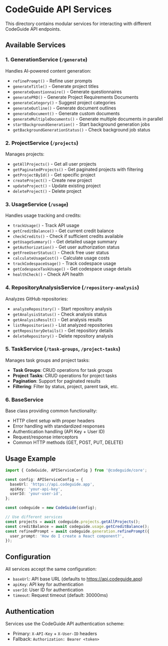 # CodeGuide API Services

This directory contains modular services for interacting with different CodeGuide API endpoints.

## Available Services

### 1. GenerationService (`/generate`)

Handles AI-powered content generation:

- `refinePrompt()` - Refine user prompts
- `generateTitle()` - Generate project titles
- `generateQuestionnaire()` - Generate questionnaires
- `generatePRD()` - Generate Project Requirements Documents
- `generateCategory()` - Suggest project categories
- `generateOutline()` - Generate document outlines
- `generateDocument()` - Generate custom documents
- `generateMultipleDocuments()` - Generate multiple documents in parallel
- `startBackgroundGeneration()` - Start background generation jobs
- `getBackgroundGenerationStatus()` - Check background job status

### 2. ProjectService (`/projects`)

Manages projects:

- `getAllProjects()` - Get all user projects
- `getPaginatedProjects()` - Get paginated projects with filtering
- `getProjectById()` - Get specific project
- `createProject()` - Create new project
- `updateProject()` - Update existing project
- `deleteProject()` - Delete project

### 3. UsageService (`/usage`)

Handles usage tracking and credits:

- `trackUsage()` - Track API usage
- `getCreditBalance()` - Get current credit balance
- `checkCredits()` - Check if sufficient credits available
- `getUsageSummary()` - Get detailed usage summary
- `getAuthorization()` - Get user authorization status
- `getFreeUserStatus()` - Check free user status
- `calculateUsageCost()` - Calculate usage costs
- `trackCodespaceUsage()` - Track codespace usage
- `getCodespaceTaskUsage()` - Get codespace usage details
- `healthCheck()` - Check API health

### 4. RepositoryAnalysisService (`/repository-analysis`)

Analyzes GitHub repositories:

- `analyzeRepository()` - Start repository analysis
- `getAnalysisStatus()` - Check analysis status
- `getAnalysisResult()` - Get analysis results
- `listRepositories()` - List analyzed repositories
- `getRepositoryDetails()` - Get repository details
- `deleteRepository()` - Delete repository analysis

### 5. TaskService (`/task-groups`, `/project-tasks`)

Manages task groups and project tasks:

- **Task Groups**: CRUD operations for task groups
- **Project Tasks**: CRUD operations for project tasks
- **Pagination**: Support for paginated results
- **Filtering**: Filter by status, project, parent task, etc.

### 6. BaseService

Base class providing common functionality:

- HTTP client setup with proper headers
- Error handling with standardized responses
- Authentication handling (API Key + User ID)
- Request/response interceptors
- Common HTTP methods (GET, POST, PUT, DELETE)

## Usage Example

```typescript
import { CodeGuide, APIServiceConfig } from '@codeguide/core';

const config: APIServiceConfig = {
  baseUrl: 'https://api.codeguide.app',
  apiKey: 'your-api-key',
  userId: 'your-user-id',
};

const codeguide = new CodeGuide(config);

// Use different services
const projects = await codeguide.projects.getAllProjects();
const creditBalance = await codeguide.usage.getCreditBalance();
const refinedPrompt = await codeguide.generation.refinePrompt({
  user_prompt: 'How do I create a React component?',
});
```

## Configuration

All services accept the same configuration:

- `baseUrl`: API base URL (defaults to https://api.codeguide.app)
- `apiKey`: API key for authentication
- `userId`: User ID for authentication
- `timeout`: Request timeout (default: 30000ms)

## Authentication

Services use the CodeGuide API authentication scheme:

- Primary: `X-API-Key` + `X-User-ID` headers
- Fallback: `Authorization: Bearer <token>`
